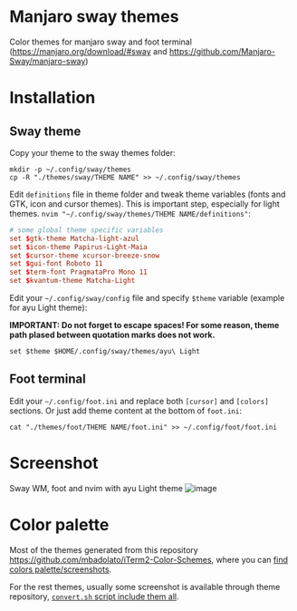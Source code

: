 Manjaro sway themes
===================
Color themes for manjaro sway and foot terminal (https://manjaro.org/download/#sway and https://github.com/Manjaro-Sway/manjaro-sway)

# Installation

## Sway theme

Copy your theme to the sway themes folder:

```shell
mkdir -p ~/.config/sway/themes
cp -R "./themes/sway/THEME NAME" >> ~/.config/sway/themes
```

Edit `definitions` file in theme folder and tweak theme variables (fonts and GTK, icon and cursor themes).
This is important step, especially for light themes. `nvim "~/.config/sway/themes/THEME NAME/definitions"`:

```conf
# some global theme specific variables
set $gtk-theme Matcha-light-azul
set $icon-theme Papirus-Light-Maia
set $cursor-theme xcursor-breeze-snow
set $gui-font Roboto 11
set $term-font PragmataPro Mono 11
set $kvantum-theme Matcha-Light
```

Edit your `~/.config/sway/config` file and specify `$theme` variable (example for ayu Light theme):

**IMPORTANT: Do not forget to escape spaces! For some reason, theme path plased between quotation marks does not work.**

```shell
set $theme $HOME/.config/sway/themes/ayu\ Light
```

## Foot terminal

Edit your `~/.config/foot.ini` and replace both `[cursor]` and `[colors]` sections.
Or just add theme content at the bottom of `foot.ini`:

```shell
cat "./themes/foot/THEME NAME/foot.ini" >> ~/.config/foot/foot.ini
```

# Screenshot

Sway WM, foot and nvim with ayu Light theme
![image](https://user-images.githubusercontent.com/26776/156170917-0517802f-fdb1-4985-83f0-8c6988b189cb.png)

# Color palette

Most of the themes generated from this repository https://github.com/mbadolato/iTerm2-Color-Schemes,
where you can [find colors palette/screenshots](https://github.com/mbadolato/iTerm2-Color-Schemes#screenshots).

For the rest themes, usually some screenshot is available through theme repository,
[`convert.sh` script include them all](https://github.com/andrius/manjaro-sway-themes/blob/master/convert.sh#L3).
